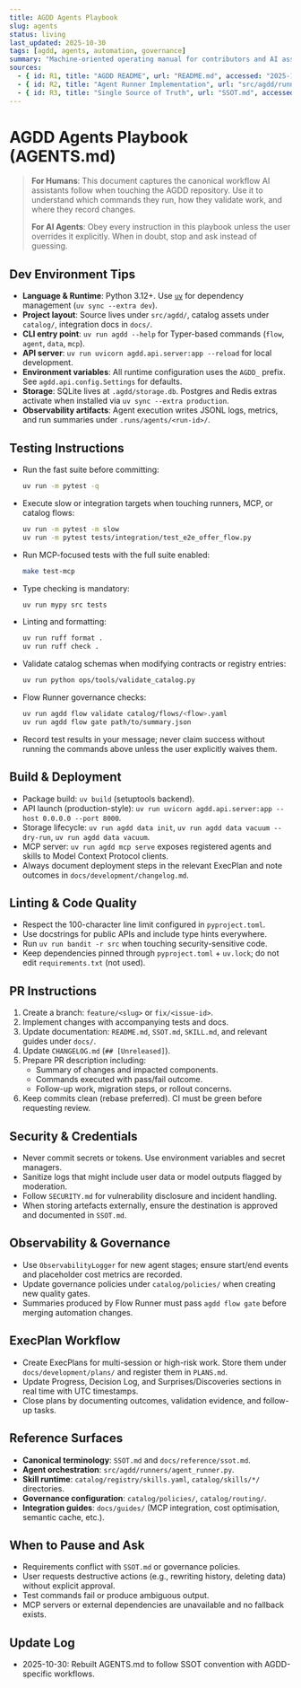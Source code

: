 ```yaml
---
title: AGDD Agents Playbook
slug: agents
status: living
last_updated: 2025-10-30
tags: [agdd, agents, automation, governance]
summary: "Machine-oriented operating manual for contributors and AI assistants working inside the AG-Driven Development framework."
sources:
  - { id: R1, title: "AGDD README", url: "README.md", accessed: "2025-10-30" }
  - { id: R2, title: "Agent Runner Implementation", url: "src/agdd/runners/agent_runner.py", accessed: "2025-10-30" }
  - { id: R3, title: "Single Source of Truth", url: "SSOT.md", accessed: "2025-10-30" }
---
```


# AGDD Agents Playbook (AGENTS.md)

> **For Humans**: This document captures the canonical workflow AI assistants follow when touching the AGDD repository. Use it to understand which commands they run, how they validate work, and where they record changes.
>
> **For AI Agents**: Obey every instruction in this playbook unless the user overrides it explicitly. When in doubt, stop and ask instead of guessing.

## Dev Environment Tips

- **Language & Runtime**: Python 3.12+. Use [`uv`](https://docs.astral.sh/uv/) for dependency management (`uv sync --extra dev`).
- **Project layout**: Source lives under `src/agdd/`, catalog assets under `catalog/`, integration docs in `docs/`.
- **CLI entry point**: `uv run agdd --help` for Typer-based commands (`flow`, `agent`, `data`, `mcp`).
- **API server**: `uv run uvicorn agdd.api.server:app --reload` for local development.
- **Environment variables**: All runtime configuration uses the `AGDD_` prefix. See `agdd.api.config.Settings` for defaults.
- **Storage**: SQLite lives at `.agdd/storage.db`. Postgres and Redis extras activate when installed via `uv sync --extra production`.
- **Observability artifacts**: Agent execution writes JSONL logs, metrics, and run summaries under `.runs/agents/<run-id>/`.

## Testing Instructions

- Run the fast suite before committing:
  ```bash
  uv run -m pytest -q
  ```
- Execute slow or integration targets when touching runners, MCP, or catalog flows:
  ```bash
  uv run -m pytest -m slow
  uv run -m pytest tests/integration/test_e2e_offer_flow.py
  ```
- Run MCP-focused tests with the full suite enabled:
  ```bash
  make test-mcp
  ```
- Type checking is mandatory:
  ```bash
  uv run mypy src tests
  ```
- Linting and formatting:
  ```bash
  uv run ruff format .
  uv run ruff check .
  ```
- Validate catalog schemas when modifying contracts or registry entries:
  ```bash
  uv run python ops/tools/validate_catalog.py
  ```
- Flow Runner governance checks:
  ```bash
  uv run agdd flow validate catalog/flows/<flow>.yaml
  uv run agdd flow gate path/to/summary.json
  ```
- Record test results in your message; never claim success without running the commands above unless the user explicitly waives them.

## Build & Deployment

- Package build: `uv build` (setuptools backend).
- API launch (production-style): `uv run uvicorn agdd.api.server:app --host 0.0.0.0 --port 8000`.
- Storage lifecycle: `uv run agdd data init`, `uv run agdd data vacuum --dry-run`, `uv run agdd data vacuum`.
- MCP server: `uv run agdd mcp serve` exposes registered agents and skills to Model Context Protocol clients.
- Always document deployment steps in the relevant ExecPlan and note outcomes in `docs/development/changelog.md`.

## Linting & Code Quality

- Respect the 100-character line limit configured in `pyproject.toml`.
- Use docstrings for public APIs and include type hints everywhere.
- Run `uv run bandit -r src` when touching security-sensitive code.
- Keep dependencies pinned through `pyproject.toml` + `uv.lock`; do not edit `requirements.txt` (not used).

## PR Instructions

1. Create a branch: `feature/<slug>` or `fix/<issue-id>`.
2. Implement changes with accompanying tests and docs.
3. Update documentation: `README.md`, `SSOT.md`, `SKILL.md`, and relevant guides under `docs/`.
4. Update `CHANGELOG.md` (`## [Unreleased]`).
5. Prepare PR description including:
   - Summary of changes and impacted components.
   - Commands executed with pass/fail outcome.
   - Follow-up work, migration steps, or rollout concerns.
6. Keep commits clean (rebase preferred). CI must be green before requesting review.

## Security & Credentials

- Never commit secrets or tokens. Use environment variables and secret managers.
- Sanitize logs that might include user data or model outputs flagged by moderation.
- Follow `SECURITY.md` for vulnerability disclosure and incident handling.
- When storing artefacts externally, ensure the destination is approved and documented in `SSOT.md`.

## Observability & Governance

- Use `ObservabilityLogger` for new agent stages; ensure start/end events and placeholder cost metrics are recorded.
- Update governance policies under `catalog/policies/` when creating new quality gates.
- Summaries produced by Flow Runner must pass `agdd flow gate` before merging automation changes.

## ExecPlan Workflow

- Create ExecPlans for multi-session or high-risk work. Store them under `docs/development/plans/` and register them in `PLANS.md`.
- Update Progress, Decision Log, and Surprises/Discoveries sections in real time with UTC timestamps.
- Close plans by documenting outcomes, validation evidence, and follow-up tasks.

## Reference Surfaces

- **Canonical terminology**: `SSOT.md` and `docs/reference/ssot.md`.
- **Agent orchestration**: `src/agdd/runners/agent_runner.py`.
- **Skill runtime**: `catalog/registry/skills.yaml`, `catalog/skills/*/` directories.
- **Governance configuration**: `catalog/policies/`, `catalog/routing/`.
- **Integration guides**: `docs/guides/` (MCP integration, cost optimisation, semantic cache, etc.).

## When to Pause and Ask

- Requirements conflict with `SSOT.md` or governance policies.
- User requests destructive actions (e.g., rewriting history, deleting data) without explicit approval.
- Test commands fail or produce ambiguous output.
- MCP servers or external dependencies are unavailable and no fallback exists.

## Update Log

- 2025-10-30: Rebuilt AGENTS.md to follow SSOT convention with AGDD-specific workflows.
